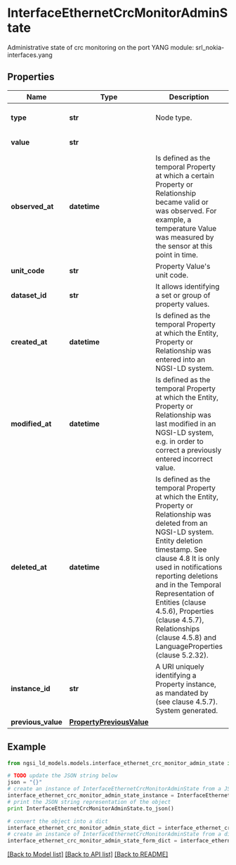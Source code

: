# InterfaceEthernetCrcMonitorAdminState

Administrative state of crc monitoring on the port  YANG module: srl_nokia-interfaces.yang 

## Properties

Name | Type | Description | Notes
------------ | ------------- | ------------- | -------------
**type** | **str** | Node type.  | [optional] [default to 'Property']
**value** | **str** |  | [default to 'disable']
**observed_at** | **datetime** | Is defined as the temporal Property at which a certain Property or Relationship became valid or was observed. For example, a temperature Value was measured by the sensor at this point in time.  | [optional] 
**unit_code** | **str** | Property Value&#39;s unit code.  | [optional] 
**dataset_id** | **str** | It allows identifying a set or group of property values.  | [optional] 
**created_at** | **datetime** | Is defined as the temporal Property at which the Entity, Property or Relationship was entered into an NGSI-LD system.  | [optional] [readonly] 
**modified_at** | **datetime** | Is defined as the temporal Property at which the Entity, Property or Relationship was last modified in an NGSI-LD system, e.g. in order to correct a previously entered incorrect value.  | [optional] [readonly] 
**deleted_at** | **datetime** | Is defined as the temporal Property at which the Entity, Property or Relationship was deleted from an NGSI-LD system.  Entity deletion timestamp. See clause 4.8 It is only used in notifications reporting deletions and in the Temporal Representation of Entities (clause 4.5.6), Properties (clause 4.5.7), Relationships (clause 4.5.8) and LanguageProperties (clause 5.2.32).  | [optional] [readonly] 
**instance_id** | **str** | A URI uniquely identifying a Property instance, as mandated by (see clause 4.5.7). System generated.  | [optional] [readonly] 
**previous_value** | [**PropertyPreviousValue**](PropertyPreviousValue.md) |  | [optional] 

## Example

```python
from ngsi_ld_models.models.interface_ethernet_crc_monitor_admin_state import InterfaceEthernetCrcMonitorAdminState

# TODO update the JSON string below
json = "{}"
# create an instance of InterfaceEthernetCrcMonitorAdminState from a JSON string
interface_ethernet_crc_monitor_admin_state_instance = InterfaceEthernetCrcMonitorAdminState.from_json(json)
# print the JSON string representation of the object
print InterfaceEthernetCrcMonitorAdminState.to_json()

# convert the object into a dict
interface_ethernet_crc_monitor_admin_state_dict = interface_ethernet_crc_monitor_admin_state_instance.to_dict()
# create an instance of InterfaceEthernetCrcMonitorAdminState from a dict
interface_ethernet_crc_monitor_admin_state_form_dict = interface_ethernet_crc_monitor_admin_state.from_dict(interface_ethernet_crc_monitor_admin_state_dict)
```
[[Back to Model list]](../README.md#documentation-for-models) [[Back to API list]](../README.md#documentation-for-api-endpoints) [[Back to README]](../README.md)


